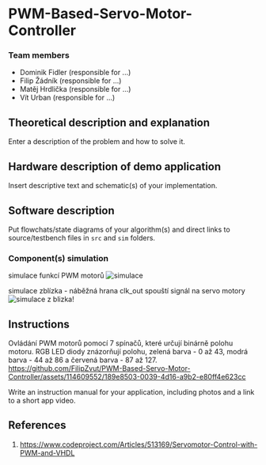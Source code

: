 # PWM-Based-Servo-Motor-Controller

### Team members

* Dominik Fidler (responsible for ...)
* Filip Žádník (responsible for ...)
* Matěj Hrdlička (responsible for ...)
* Vít Urban (responsible for ...)

## Theoretical description and explanation

Enter a description of the problem and how to solve it.

## Hardware description of demo application

Insert descriptive text and schematic(s) of your implementation.

## Software description

Put flowchats/state diagrams of your algorithm(s) and direct links to source/testbench files in `src` and `sim` folders. 

### Component(s) simulation
simulace funkcí PWM motorů
![simulace ](https://github.com/FilipZvut/PWM-Based-Servo-Motor-Controller/assets/114728810/c913d20c-7a3d-422d-84a7-c1fe0706536c)

simulace zblízka - náběžná hrana clk_out spouští signál na servo motory
![simulace z blizka](https://github.com/FilipZvut/PWM-Based-Servo-Motor-Controller/assets/114728810/31491d51-ab36-4e90-ad54-29dd67505910)!


## Instructions
Ovládání PWM motorů pomocí 7 spínačů, které určují binárně polohu motoru. RGB LED diody znázorňují polohu, zelená barva - 0 až 43, modrá barva - 44 až 86 a červená barva - 87 až 127.
https://github.com/FilipZvut/PWM-Based-Servo-Motor-Controller/assets/114609552/189e8503-0039-4d16-a9b2-e80ff4e623cc

Write an instruction manual for your application, including photos and a link to a short app video.

## References

1. https://www.codeproject.com/Articles/513169/Servomotor-Control-with-PWM-and-VHDL
